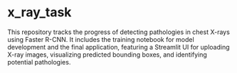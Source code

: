 # x_ray_task
This repository tracks the progress of detecting pathologies in chest X-rays using Faster R-CNN. It includes the training notebook for model development and the final application, featuring a Streamlit UI for uploading X-ray images, visualizing predicted bounding boxes, and identifying potential pathologies.
